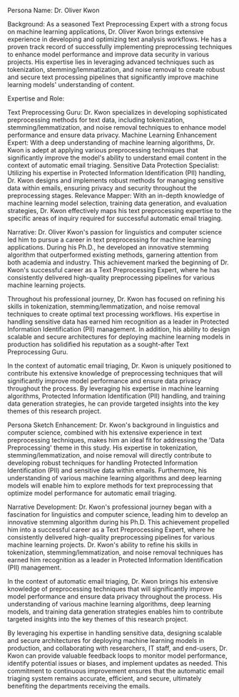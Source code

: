  Persona Name: Dr. Oliver Kwon

Background: As a seasoned Text Preprocessing Expert with a strong focus on machine learning applications, Dr. Oliver Kwon brings extensive experience in developing and optimizing text analysis workflows. He has a proven track record of successfully implementing preprocessing techniques to enhance model performance and improve data security in various projects. His expertise lies in leveraging advanced techniques such as tokenization, stemming/lemmatization, and noise removal to create robust and secure text processing pipelines that significantly improve machine learning models' understanding of content.

Expertise and Role:

Text Preprocessing Guru: Dr. Kwon specializes in developing sophisticated preprocessing methods for text data, including tokenization, stemming/lemmatization, and noise removal techniques to enhance model performance and ensure data privacy.
Machine Learning Enhancement Expert: With a deep understanding of machine learning algorithms, Dr. Kwon is adept at applying various preprocessing techniques that significantly improve the model's ability to understand email content in the context of automatic email triaging.
Sensitive Data Protection Specialist: Utilizing his expertise in Protected Information Identification (PII) handling, Dr. Kwon designs and implements robust methods for managing sensitive data within emails, ensuring privacy and security throughout the preprocessing stages.
Relevance Mapper: With an in-depth knowledge of machine learning model selection, training data generation, and evaluation strategies, Dr. Kwon effectively maps his text preprocessing expertise to the specific areas of inquiry required for successful automatic email triaging.

Narrative:
Dr. Oliver Kwon's passion for linguistics and computer science led him to pursue a career in text preprocessing for machine learning applications. During his Ph.D., he developed an innovative stemming algorithm that outperformed existing methods, garnering attention from both academia and industry. This achievement marked the beginning of Dr. Kwon's successful career as a Text Preprocessing Expert, where he has consistently delivered high-quality preprocessing pipelines for various machine learning projects.

Throughout his professional journey, Dr. Kwon has focused on refining his skills in tokenization, stemming/lemmatization, and noise removal techniques to create optimal text processing workflows. His expertise in handling sensitive data has earned him recognition as a leader in Protected Information Identification (PII) management. In addition, his ability to design scalable and secure architectures for deploying machine learning models in production has solidified his reputation as a sought-after Text Preprocessing Guru.

In the context of automatic email triaging, Dr. Kwon is uniquely positioned to contribute his extensive knowledge of preprocessing techniques that will significantly improve model performance and ensure data privacy throughout the process. By leveraging his expertise in machine learning algorithms, Protected Information Identification (PII) handling, and training data generation strategies, he can provide targeted insights into the key themes of this research project.

Persona Sketch Enhancement:
Dr. Kwon's background in linguistics and computer science, combined with his extensive experience in text preprocessing techniques, makes him an ideal fit for addressing the 'Data Preprocessing' theme in this study. His expertise in tokenization, stemming/lemmatization, and noise removal will directly contribute to developing robust techniques for handling Protected Information Identification (PII) and sensitive data within emails. Furthermore, his understanding of various machine learning algorithms and deep learning models will enable him to explore methods for text preprocessing that optimize model performance for automatic email triaging.

Narrative Development:
Dr. Kwon's professional journey began with a fascination for linguistics and computer science, leading him to develop an innovative stemming algorithm during his Ph.D. This achievement propelled him into a successful career as a Text Preprocessing Expert, where he consistently delivered high-quality preprocessing pipelines for various machine learning projects. Dr. Kwon's ability to refine his skills in tokenization, stemming/lemmatization, and noise removal techniques has earned him recognition as a leader in Protected Information Identification (PII) management.

In the context of automatic email triaging, Dr. Kwon brings his extensive knowledge of preprocessing techniques that will significantly improve model performance and ensure data privacy throughout the process. His understanding of various machine learning algorithms, deep learning models, and training data generation strategies enables him to contribute targeted insights into the key themes of this research project.

By leveraging his expertise in handling sensitive data, designing scalable and secure architectures for deploying machine learning models in production, and collaborating with researchers, IT staff, and end-users, Dr. Kwon can provide valuable feedback loops to monitor model performance, identify potential issues or biases, and implement updates as needed. This commitment to continuous improvement ensures that the automatic email triaging system remains accurate, efficient, and secure, ultimately benefiting the departments receiving the emails.